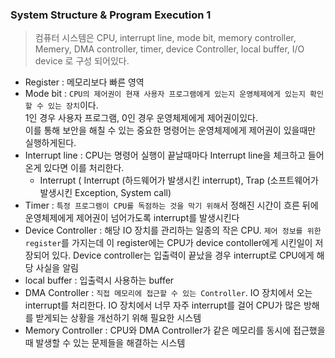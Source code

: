 ### System Structure & Program Execution 1

>컴퓨터 시스템은 CPU, interrupt line, mode bit, memory controller, Memery, DMA controller, timer, device Controller, local buffer, I/O device
로 구성 되어있다.

* Register : 메모리보다 빠른 영역
* Mode bit : `CPU의 제어권이 현재 사용자 프로그램에게 있는지 운영체제에게 있는지 확인할 수 있는 장치`이다.<br> 1인 경우 사용자 프로그램, 0인 경우 운영체제에게 제어권이있다.<br> 이를 통해 보안을 해칠 수 있는 중요한 명령어는 운영체제에게 제어권이 있을때만 실행하게된다.
* Interrupt line : CPU는 명령어 실행이 끝날때마다 Interrupt line을 체크하고 들어온게 있다면 이를 처리한다.<br>
  * Interrupt ( Interrupt (하드웨어가 발생시킨 interrupt), Trap (소프트웨어가 발생시킨 Exception, System call)
* Timer : `특정 프로그램이 CPU를 독점하는 것을 막기 위해`서 정해진 시간이 흐른 뒤에 운영체제에게 제어권이 넘어가도록 interrupt를 발생시킨다
* Device Controller : 해당 IO 장치를 관리하는 일종의 작은 CPU. 
                      `제어 정보를 위한 register`를 가지는데 이 register에는 CPU가 device contoller에게 시킨일이 저장되어 있다.
                      Device controller는 입출력이 끝났을 경우 interrupt로 CPU에게 해당 사실을 알림
* local buffer : 입출력시 사용하는 buffer
* DMA Controller : `직접 메모리에 접근할 수 있는 Controller`. IO 장치에서 오는 interrupt를 처리한다.
                  IO 장치에서 너무 자주 interrupt를 걸어 CPU가 많은 방해를 받게되는 상황을 개선하기 위해 필요한 시스템
* Memory Controller : CPU와 DMA Controller가 같은 메모리를 동시에 접근했을때 발생할 수 있는 문제들을 해결하는 시스템
